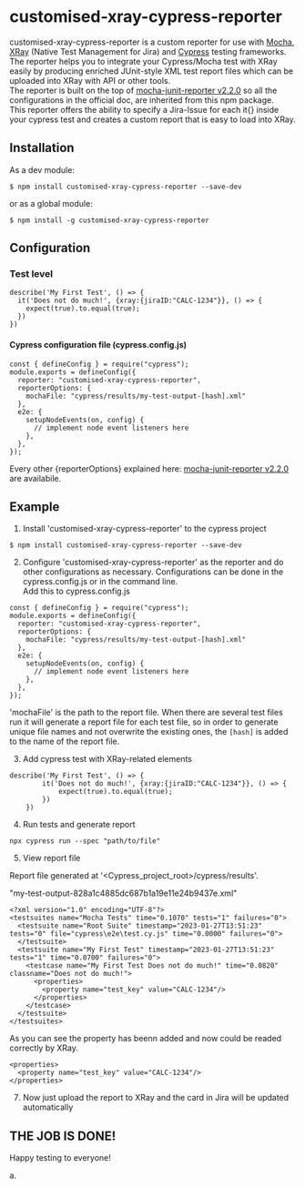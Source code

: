 # customised-xray-cypress-reporter

customised-xray-cypress-reporter is a custom reporter for use with [Mocha](https://mochajs.org/), [XRay](https://www.getxray.app/) (Native Test Management for Jira) and [Cypress](https://www.cypress.io/) testing frameworks.  
The reporter helps you to integrate your Cypress/Mocha test with XRay easily by producing enriched JUnit-style XML test report files which can be uploaded into XRay with API or other tools.  
The reporter is built on the top of [mocha-junit-reporter v2.2.0](https://www.npmjs.com/package/mocha-junit-reporter) so all the configurations in the official doc, are inherited from this npm package.  
This reporter offers the ability to specify a Jira-Issue for each it{} inside your cypress test and creates a custom report that is easy to load into XRay.

## Installation

As a dev module:

```shell
$ npm install customised-xray-cypress-reporter --save-dev
```

or as a global module:

```shell
$ npm install -g customised-xray-cypress-reporter
```

## Configuration

### Test level

```shell
describe('My First Test', () => {
  it('Does not do much!', {xray:{jiraID:"CALC-1234"}}, () => {
    expect(true).to.equal(true);
  })
})
```

#### Cypress configuration file (cypress.config.js)

```shell
const { defineConfig } = require("cypress");
module.exports = defineConfig({
  reporter: "customised-xray-cypress-reporter",
  reporterOptions: {
    mochaFile: "cypress/results/my-test-output-[hash].xml"
  },
  e2e: {
    setupNodeEvents(on, config) {
      // implement node event listeners here
    },
  },
});

```

Every other {reporterOptions} explained here: [mocha-junit-reporter v2.2.0](https://www.npmjs.com/package/mocha-junit-reporter) are availabile.

## Example

1. Install 'customised-xray-cypress-reporter' to the cypress project

```shell
$ npm install customised-xray-cypress-reporter --save-dev
```

2. Configure 'customised-xray-cypress-reporter' as the reporter and do other configurations as necessary. Configurations can be done in the cypress.config.js or in the command line.  
   Add this to cypress.config.js

```shell
const { defineConfig } = require("cypress");
module.exports = defineConfig({
  reporter: "customised-xray-cypress-reporter",
  reporterOptions: {
    mochaFile: "cypress/results/my-test-output-[hash].xml"
  },
  e2e: {
    setupNodeEvents(on, config) {
      // implement node event listeners here
    },
  },
});

```

'mochaFile' is the path to the report file. When there are several test files run it will generate a report file for each test file, so in order to generate unique file names and not overwrite the existing ones, the `[hash]` is added to the name of the report file.

3. Add cypress test with XRay-related elements

```shell
describe('My First Test', () => {
        it('Does not do much!', {xray:{jiraID:"CALC-1234"}}, () => {
            expect(true).to.equal(true);
        })
    })
```

4. Run tests and generate report

```shell
npx cypress run --spec "path/to/file"
```

5. View report file

Report file generated at '<Cypress_project_root>/cypress/results'.

"my-test-output-828a1c4885dc687b1a19e11e24b9437e.xml"

```shell
<?xml version="1.0" encoding="UTF-8"?>
<testsuites name="Mocha Tests" time="0.1070" tests="1" failures="0">
  <testsuite name="Root Suite" timestamp="2023-01-27T13:51:23" tests="0" file="cypress\e2e\test.cy.js" time="0.0000" failures="0">
  </testsuite>
  <testsuite name="My First Test" timestamp="2023-01-27T13:51:23" tests="1" time="0.0700" failures="0">
    <testcase name="My First Test Does not do much!" time="0.0820" classname="Does not do much!">
      <properties>
        <property name="test_key" value="CALC-1234"/>
      </properties>
    </testcase>
  </testsuite>
</testsuites>
```

As you can see the property has beenn added and now could be readed correctly by XRay.

```shell
<properties>
  <property name="test_key" value="CALC-1234"/>
</properties>
```

7. Now just upload the report to XRay and the card in Jira will be updated automatically

## THE JOB IS DONE!

Happy testing to everyone!

a.
